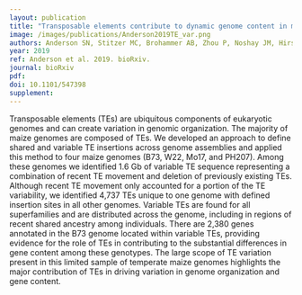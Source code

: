 ```yaml
---
layout: publication
title: "Transposable elements contribute to dynamic genome content in maize"
image: /images/publications/Anderson2019TE_var.png
authors: Anderson SN, Stitzer MC, Brohammer AB, Zhou P, Noshay JM, Hirsch CD, Ross-Ibarra J, Hirsch CN, Springer NM
year: 2019
ref: Anderson et al. 2019. bioRxiv.
journal: bioRxiv
pdf: 
doi: 10.1101/547398
supplement: 
---
```


Transposable elements (TEs) are ubiquitous components of eukaryotic genomes and can create variation in genomic organization. The majority of maize genomes are composed of TEs. We developed an approach to define shared and variable TE insertions across genome assemblies and applied this method to four maize genomes (B73, W22, Mo17, and PH207). Among these genomes we identified 1.6 Gb of variable TE sequence representing a combination of recent TE movement and deletion of previously existing TEs. Although recent TE movement only accounted for a portion of the TE variability, we identified 4,737 TEs unique to one genome with defined insertion sites in all other genomes. Variable TEs are found for all superfamilies and are distributed across the genome, including in regions of recent shared ancestry among individuals. There are 2,380 genes annotated in the B73 genome located within variable TEs, providing evidence for the role of TEs in contributing to the substantial differences in gene content among these genotypes. The large scope of TE variation present in this limited sample of temperate maize genomes highlights the major contribution of TEs in driving variation in genome organization and gene content.
